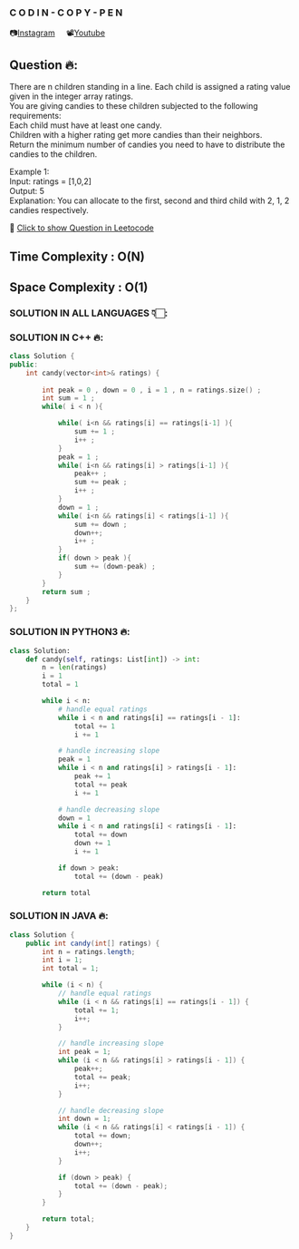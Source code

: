 ### C O D I N - C O P Y - P E N
📷[Instagram](https://www.instagram.com/codin_copy_pen?igsh=MW1mMDRvYWF6eDBncw==) &nbsp; &nbsp; 📽[Youtube](https://youtube.com/@codincopypen?si=CQUn3_O_Zu87QK3Q)

## Question 🔥:
There are n children standing in a line. Each child is assigned a rating value given in the integer array ratings.<br>
You are giving candies to these children subjected to the following requirements:<br>
Each child must have at least one candy.<br>
Children with a higher rating get more candies than their neighbors.<br>
Return the minimum number of candies you need to have to distribute the candies to the children.<br>

Example 1:<br>
Input: ratings = [1,0,2]<br>
Output: 5<br>
Explanation: You can allocate to the first, second and third child with 2, 1, 2 candies respectively.<br>

🔗 [Click to show Question in Leetocode](https://leetcode.com/problems/candy/description/)

## Time Complexity : O(N) 
## Space Complexity : O(1) 

### SOLUTION IN ALL LANGUAGES 👇🏻:

### SOLUTION IN C++ 🔥:
```cpp
class Solution {
public:
    int candy(vector<int>& ratings) {
        
        int peak = 0 , down = 0 , i = 1 , n = ratings.size() ;
        int sum = 1 ; 
        while( i < n ){

            while( i<n && ratings[i] == ratings[i-1] ){
                sum += 1 ; 
                i++ ;
            }
            peak = 1 ; 
            while( i<n && ratings[i] > ratings[i-1] ){
                peak++ ; 
                sum += peak ;
                i++ ;
            }
            down = 1 ; 
            while( i<n && ratings[i] < ratings[i-1] ){
                sum += down ; 
                down++;
                i++ ; 
            }
            if( down > peak ){
                sum += (down-peak) ;
            }
        }
        return sum ; 
    }
};
```
### SOLUTION IN PYTHON3 🔥:
```python
class Solution:
    def candy(self, ratings: List[int]) -> int:
        n = len(ratings)
        i = 1
        total = 1

        while i < n:
            # handle equal ratings
            while i < n and ratings[i] == ratings[i - 1]:
                total += 1
                i += 1

            # handle increasing slope
            peak = 1
            while i < n and ratings[i] > ratings[i - 1]:
                peak += 1
                total += peak
                i += 1

            # handle decreasing slope
            down = 1
            while i < n and ratings[i] < ratings[i - 1]:
                total += down
                down += 1
                i += 1

            if down > peak:
                total += (down - peak)

        return total
```
### SOLUTION IN JAVA 🔥:
```java
class Solution {
    public int candy(int[] ratings) {
        int n = ratings.length;
        int i = 1;
        int total = 1;

        while (i < n) {
            // handle equal ratings
            while (i < n && ratings[i] == ratings[i - 1]) {
                total += 1;
                i++;
            }

            // handle increasing slope
            int peak = 1;
            while (i < n && ratings[i] > ratings[i - 1]) {
                peak++;
                total += peak;
                i++;
            }

            // handle decreasing slope
            int down = 1;
            while (i < n && ratings[i] < ratings[i - 1]) {
                total += down;
                down++;
                i++;
            }

            if (down > peak) {
                total += (down - peak);
            }
        }

        return total;
    }
}
```
